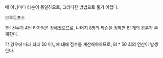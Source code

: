 매 이닝마다 타순이 동일하므로, 그리디한 방법으로 풀기 어렵다.

브루트포스

1번 선수가 4번 타자임은 정해졌으므로, 나머지 8명의 타순을 정하면 8! 개의 경우가 존재한다.

각 경우에 따라 최대 50 이닝에 대해 점수를 계산해야하므로, 8! \* 50 회의 연산이 발생한다.
